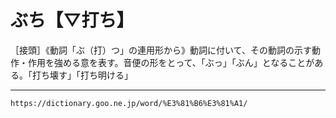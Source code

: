 # ぶち【▽打ち】

［接頭］《動詞「ぶ（打）つ」の連用形から》動詞に付いて、その動詞の示す動作・作用を強める意を表す。音便の形をとって、「ぶっ」「ぶん」となることがある。「打ち壊す」「打ち明ける」

---
`https://dictionary.goo.ne.jp/word/%E3%81%B6%E3%81%A1/`
